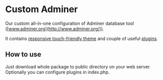 Custom Adminer
==============

Our custom all-in-one configuration of Adminer database tool ([www.adminer.org](http://www.adminer.org/)).

It contains [responsive touch-friendly theme](https://github.com/pematon/adminer-theme) and couple of useful [plugins](https://github.com/pematon/adminer-plugins).

## How to use
Just download whole package to public directory on your web server. Optionally you can configure plugins in index.php.
